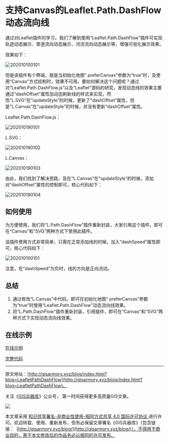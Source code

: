 # 支持Canvas的Leaflet.Path.DashFlow动态流向线
通过对Leaflet插件的学习，我们了解到使用“Leaflet.Path.DashFlow”插件可实现轨迹动态展示、管道流向动态展示、河流流向动态展示等，增强可视化展示效果。

效果如下：

![202010100101](http://blogimage.gisarmory.xyz/202010100101.gif)

但是该插件有个弊端，就是当初始化地图“ preferCanvas”参数为“true”时，及使用“Canvas”方式绘制时，效果不可用。要如何解决这个问题呢？通过对“Leaflet.Path.DashFlow.js”以及“Leaflet”源码的研究，发现动态线的效果主要通过“dashOffset”属性加动态刷新线的样式来实现，然而“L.SVG”在“updateStyle”的时候，更新了“dashOffset”属性，但是“L.Canvas”在“updateStyle”的时候，并没有更新“dashOffset”属性。

Leaflet.Path.DashFlow.js：

![202010190101](F:\myself\gisarmory\Leaflet.Path.DashFlow\202010190101.png)

L.SVG：

![202010190102](F:\myself\gisarmory\Leaflet.Path.DashFlow\202010190102.png)

L.Canvas：

![202010190103](F:\myself\gisarmory\Leaflet.Path.DashFlow\202010190103.png)

由此，我们找到了解决思路，及在“L.Canvas”在“updateStyle”的时候，添加对“dashOffset”属性的控制即可，核心代码如下：

![202010190104](F:\myself\gisarmory\Leaflet.Path.DashFlow\202010190104.png)

## 如何使用

为方便使用，我们将“L.Path.DashFlow”插件重新封装，大家引用这个插件，即可在“Canvas”和“SVG”两种方式下使用此插件。

该插件使用方式非常简单，只需在正常添加线的时候，加入“dashSpeed”属性即可，核心代码如下：

![202010100101](http://blogimage.gisarmory.xyz/202010100101.png)

注意，在“dashSpeed”为负时，线的方向是正向流动。

## 总结

1. 通过修改“L.Canvas”中代码，即可在初始化地图“ preferCanvas”参数为“true”时使用“Leaflet.Path.DashFlow”动态流向线效果。
2. 将“L.Path.DashFlow”插件重新封装，引用插件，即可在“Canvas”和“SVG”两种方式下实现动态流向线效果。

## 在线示例

[在线示例](
http://gisarmory.xyz/blog/index.html?demo=LeafletPathDashFlow)

[完整代码](
http://gisarmory.xyz/blog/index.html?source=LeafletPathDashFlow)

* * *

原文地址：[http://gisarmory.xyz/blog/index.html?blog=LeafletPathDashFlow](http://gisarmory.xyz/blog/index.html?blog=LeafletPathDashFlow)。

关注《[GIS兵器库](http://gisarmory.xyz/blog/index.html?blog=wechat)》公众号， 第一时间获得更多高质量GIS文章。

![](http://blogimage.gisarmory.xyz/20200923063756.png)

本文章采用 [知识共享署名-非商业性使用-相同方式共享 4.0 国际许可协议 ](https://creativecommons.org/licenses/by-nc-sa/4.0/deed.zh)进行许可。欢迎转载、使用、重新发布，但务必保留文章署名《GIS兵器库》（包含链接：  [http://gisarmory.xyz/blog/](http://gisarmory.xyz/blog/)），不得用于商业目的，基于本文修改后的作品务必以相同的许可发布。


